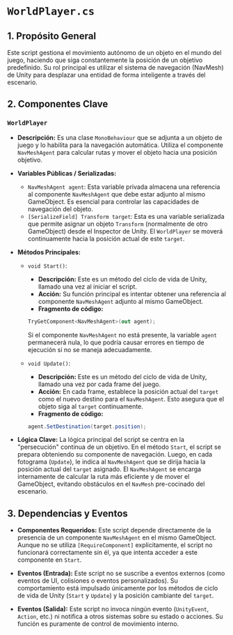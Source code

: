 # `WorldPlayer.cs`

## 1. Propósito General
Este script gestiona el movimiento autónomo de un objeto en el mundo del juego, haciendo que siga constantemente la posición de un objetivo predefinido. Su rol principal es utilizar el sistema de navegación (NavMesh) de Unity para desplazar una entidad de forma inteligente a través del escenario.

## 2. Componentes Clave

### `WorldPlayer`
- **Descripción:** Es una clase `MonoBehaviour` que se adjunta a un objeto de juego y lo habilita para la navegación automática. Utiliza el componente `NavMeshAgent` para calcular rutas y mover el objeto hacia una posición objetivo.

- **Variables Públicas / Serializadas:**
    - `NavMeshAgent agent`: Esta variable privada almacena una referencia al componente `NavMeshAgent` que debe estar adjunto al mismo GameObject. Es esencial para controlar las capacidades de navegación del objeto.
    - `[SerializeField] Transform target`: Esta es una variable serializada que permite asignar un objeto `Transform` (normalmente de otro GameObject) desde el Inspector de Unity. El `WorldPlayer` se moverá continuamente hacia la posición actual de este `target`.

- **Métodos Principales:**
    - `void Start()`:
        - **Descripción:** Este es un método del ciclo de vida de Unity, llamado una vez al iniciar el script.
        - **Acción:** Su función principal es intentar obtener una referencia al componente `NavMeshAgent` adjunto al mismo GameObject.
        - **Fragmento de código:**
        ```csharp
        TryGetComponent<NavMeshAgent>(out agent);
        ```
        Si el componente `NavMeshAgent` no está presente, la variable `agent` permanecerá nula, lo que podría causar errores en tiempo de ejecución si no se maneja adecuadamente.

    - `void Update()`:
        - **Descripción:** Este es un método del ciclo de vida de Unity, llamado una vez por cada frame del juego.
        - **Acción:** En cada frame, establece la posición actual del `target` como el nuevo destino para el `NavMeshAgent`. Esto asegura que el objeto siga al `target` continuamente.
        - **Fragmento de código:**
        ```csharp
        agent.SetDestination(target.position);
        ```

- **Lógica Clave:**
La lógica principal del script se centra en la "persecución" continua de un objetivo. En el método `Start`, el script se prepara obteniendo su componente de navegación. Luego, en cada fotograma (`Update`), le indica al `NavMeshAgent` que se dirija hacia la posición actual del `target` asignado. El `NavMeshAgent` se encarga internamente de calcular la ruta más eficiente y de mover el GameObject, evitando obstáculos en el `NavMesh` pre-cocinado del escenario.

## 3. Dependencias y Eventos

- **Componentes Requeridos:**
    Este script depende directamente de la presencia de un componente `NavMeshAgent` en el mismo GameObject. Aunque no se utiliza `[RequireComponent]` explícitamente, el script no funcionará correctamente sin él, ya que intenta acceder a este componente en `Start`.

- **Eventos (Entrada):**
    Este script no se suscribe a eventos externos (como eventos de UI, colisiones o eventos personalizados). Su comportamiento está impulsado únicamente por los métodos de ciclo de vida de Unity (`Start` y `Update`) y la posición cambiante del `target`.

- **Eventos (Salida):**
    Este script no invoca ningún evento (`UnityEvent`, `Action`, etc.) ni notifica a otros sistemas sobre su estado o acciones. Su función es puramente de control de movimiento interno.